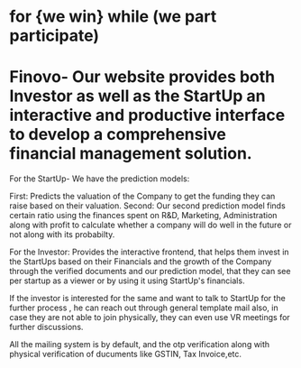 # for {we win}  while (we part participate)


# Finovo- Our website provides both Investor as well as the StartUp an interactive and productive interface to develop a comprehensive financial management solution.


For the StartUp- We have the prediction models:

First: Predicts the valuation of the Company to get the funding they can raise based on their valuation.
Second: Our second prediction model finds certain ratio using the finances spent on R&D, Marketing, Administration along with profit to calculate whether a company will do well in the future or not along with its probabilty.

For the Investor:
Provides the interactive frontend, that helps them invest in the StartUps based on their Financials and the growth of the Company through the verified documents and our prediction model, that they can see per startup as a viewer or by using it using StartUp's financials.

If the investor is interested for the same and want to talk to StartUp for the further process , he can reach out through general template mail also, in case they are not able to join physically, they can even use VR meetings for further discussions.


All the mailing system is by default, and the otp verification along with physical verification of ducuments like GSTIN, Tax Invoice,etc.
